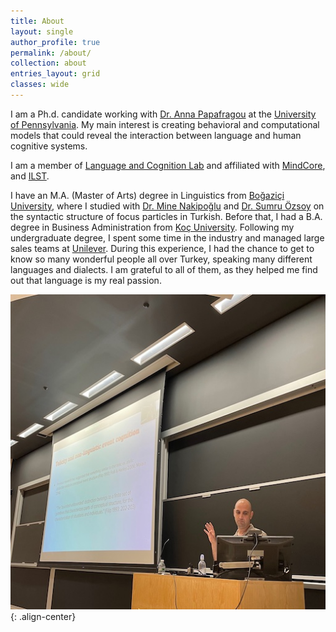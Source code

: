```yaml
---
title: About
layout: single
author_profile: true
permalink: /about/
collection: about
entries_layout: grid
classes: wide
---
```



I am a Ph.d. candidate working with <a href="https://www.langcoglab.com/people">Dr. Anna Papafragou</a> at the <a href="https://www.ling.upenn.edu/">University of Pennsylvania</a>. My main interest is creating behavioral and computational models that could reveal the interaction between language and human cognitive systems. 
<space>
<p>I am a member of <a href="https://www.langcoglab.com/"> Language and Cognition Lab</a> and affiliated with <a href="https://mindcore.sas.upenn.edu"> MindCore</a>,  and <a href="https://web.sas.upenn.edu/langscience/"> ILST</a>.</p> 
<space>
<p>I have an M.A. (Master of Arts) degree in Linguistics from <a href="https://www.boun.edu.tr/">Boğaziçi University</a>, where I studied with <a href="https://linguistics.boun.edu.tr/mine-nakipoglu/">Dr. Mine Nakipoğlu</a> and <a href="https://linguistics.boun.edu.tr/sumru-ozsoy/">Dr. Sumru Özsoy</a> on the syntactic structure of focus particles in Turkish. 

<space>
Before that, I had a B.A. degree in Business Administration from <a href="https://www.ku.edu.tr/en/">Koç University</a>. Following my undergraduate degree, I spent some time in the industry and managed large sales teams at <a href="https://www.unilever.com/">Unilever</a>. During this experience, I had the chance to get to know so many wonderful people all over Turkey, speaking many different languages and dialects. I am grateful to all of them, as they helped me find out that language is my real passion.

![image-center](/assets/images/picture1.jpg){: .align-center}